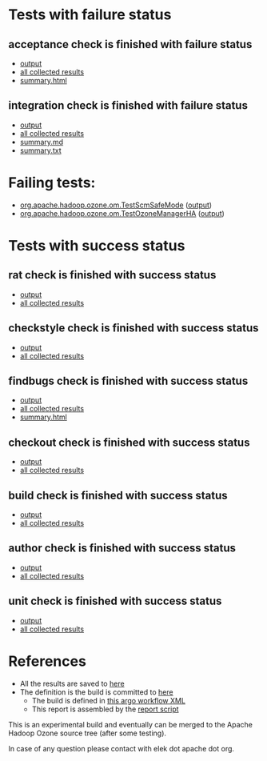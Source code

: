 # Tests with failure status

## acceptance check is finished with failure status

   * [output](https://raw.githubusercontent.com/elek/ozone-ci-03/master/pr/pr-hdds-2412-zlfmr/acceptance/output.log)
   * [all collected results](https://github.com/elek/ozone-ci-03/tree/master/pr/pr-hdds-2412-zlfmr/acceptance)
   * [summary.html](https://elek.github.io/ozone-ci-03/pr/pr-hdds-2412-zlfmr/acceptance/summary.html)


## integration check is finished with failure status

   * [output](https://raw.githubusercontent.com/elek/ozone-ci-03/master/pr/pr-hdds-2412-zlfmr/integration/output.log)
   * [all collected results](https://github.com/elek/ozone-ci-03/tree/master/pr/pr-hdds-2412-zlfmr/integration)
   * [summary.md](https://github.com/elek/ozone-ci-03/tree/master/pr/pr-hdds-2412-zlfmr/integration/summary.md)
   * [summary.txt](https://github.com/elek/ozone-ci-03/tree/master/pr/pr-hdds-2412-zlfmr/integration/summary.txt)

# Failing tests: 

 * [org.apache.hadoop.ozone.om.TestScmSafeMode](hadoop-ozone/integration-test/org.apache.hadoop.ozone.om.TestScmSafeMode.txt) ([output](hadoop-ozone/integration-test/org.apache.hadoop.ozone.om.TestScmSafeMode-output.txt))
 * [org.apache.hadoop.ozone.om.TestOzoneManagerHA](hadoop-ozone/integration-test/org.apache.hadoop.ozone.om.TestOzoneManagerHA.txt) ([output](hadoop-ozone/integration-test/org.apache.hadoop.ozone.om.TestOzoneManagerHA-output.txt))


# Tests with success status

## rat check is finished with success status

   * [output](https://raw.githubusercontent.com/elek/ozone-ci-03/master/pr/pr-hdds-2412-zlfmr/rat/output.log)
   * [all collected results](https://github.com/elek/ozone-ci-03/tree/master/pr/pr-hdds-2412-zlfmr/rat)


## checkstyle check is finished with success status

   * [output](https://raw.githubusercontent.com/elek/ozone-ci-03/master/pr/pr-hdds-2412-zlfmr/checkstyle/output.log)
   * [all collected results](https://github.com/elek/ozone-ci-03/tree/master/pr/pr-hdds-2412-zlfmr/checkstyle)


## findbugs check is finished with success status

   * [output](https://raw.githubusercontent.com/elek/ozone-ci-03/master/pr/pr-hdds-2412-zlfmr/findbugs/output.log)
   * [all collected results](https://github.com/elek/ozone-ci-03/tree/master/pr/pr-hdds-2412-zlfmr/findbugs)
   * [summary.html](https://elek.github.io/ozone-ci-03/pr/pr-hdds-2412-zlfmr/findbugs/summary.html)


## checkout check is finished with success status

   * [output](https://raw.githubusercontent.com/elek/ozone-ci-03/master/pr/pr-hdds-2412-zlfmr/checkout/output.log)
   * [all collected results](https://github.com/elek/ozone-ci-03/tree/master/pr/pr-hdds-2412-zlfmr/checkout)


## build check is finished with success status

   * [output](https://raw.githubusercontent.com/elek/ozone-ci-03/master/pr/pr-hdds-2412-zlfmr/build/output.log)
   * [all collected results](https://github.com/elek/ozone-ci-03/tree/master/pr/pr-hdds-2412-zlfmr/build)


## author check is finished with success status

   * [output](https://raw.githubusercontent.com/elek/ozone-ci-03/master/pr/pr-hdds-2412-zlfmr/author/output.log)
   * [all collected results](https://github.com/elek/ozone-ci-03/tree/master/pr/pr-hdds-2412-zlfmr/author)


## unit check is finished with success status

   * [output](https://raw.githubusercontent.com/elek/ozone-ci-03/master/pr/pr-hdds-2412-zlfmr/unit/output.log)
   * [all collected results](https://github.com/elek/ozone-ci-03/tree/master/pr/pr-hdds-2412-zlfmr/unit)




# References

 * All the results are saved to [here](https://github.com/elek/ozone-ci-03/tree/master/pr/pr-hdds-2412-zlfmr/)
 * The definition is the build is committed to [here](https://github.com/elek/argo-ozone)
    * The build is defined in [this argo workflow XML](https://github.com/elek/argo-ozone/blob/master/ozone-build.yaml)
    * This report is assembled by the [report script](https://github.com/elek/argo-ozone/blob/master/scripts/report.sh)

This is an experimental build and eventually can be merged to the Apache Hadoop Ozone source tree (after some testing).

In case of any question please contact with elek dot apache dot org.
